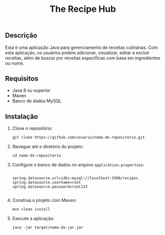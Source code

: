 <header>
        <h1>The Recipe Hub</h1>
    </header>

<section>
        <h2>Descrição</h2>
        <p>Esta é uma aplicação Java para gerenciamento de receitas culinárias. Com esta aplicação, os usuários podem adicionar, visualizar, editar e excluir receitas, além de buscar por receitas específicas com base em ingredientes ou nome.</p>
    </section>

<section>

<section>
        <h2>Requisitos</h2>
        <ul>
            <li>Java 8 ou superior</li>
            <li>Maven</li>
            <li>Banco de dados MySQL</li>
        </ul>
    </section>

<section>
        <h2>Instalação</h2>
        <ol>
            <li>Clone o repositório: <pre><code>git clone https://github.com/usuario/nome-do-repositorio.git</code></pre></li>
            <li>Navegue até o diretório do projeto: <pre><code>cd nome-do-repositorio</code></pre></li>
            <li>Configure o banco de dados no arquivo <code>application.properties</code>:</li>
            <pre><code>
spring.datasource.url=jdbc:mysql://localhost:3306/recipes
spring.datasource.username=root
spring.datasource.password=root123
            </code></pre>
            <li>Construa o projeto com Maven: <pre><code>mvn clean install</code></pre></li>
            <li>Execute a aplicação: <pre><code>java -jar target/nome-do-jar.jar</code></pre></li>
        </ol>
    </section>

    


  
